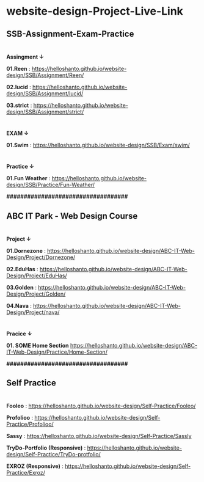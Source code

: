 # website-design-Project-Live-Link

## SSB-Assignment-Exam-Practice
#

**Assingment ↓**

**01.Reen** : https://helloshanto.github.io/website-design/SSB/Assignment/Reen/

**02.lucid** : https://helloshanto.github.io/website-design/SSB/Assignment/lucid/

**03.strict** : https://helloshanto.github.io/website-design/SSB/Assignment/strict/
#

**EXAM ↓**

**01.Swim** : https://helloshanto.github.io/website-design/SSB/Exam/swim/

#
**Practice ↓**

**01.Fun Weather** : https://helloshanto.github.io/website-design/SSB/Practice/Fun-Weather/






**###################################**






## ABC IT Park - Web Design Course
#

**Project ↓**

**01.Dornezone** : https://helloshanto.github.io/website-design/ABC-IT-Web-Design/Project/Dornezone/

**02.EduHas** : https://helloshanto.github.io/website-design/ABC-IT-Web-Design/Project/EduHas/

**03.Golden** : https://helloshanto.github.io/website-design/ABC-IT-Web-Design/Project/Golden/

**04.Nava** : https://helloshanto.github.io/website-design/ABC-IT-Web-Design/Project/nava/


#
**Pracice ↓**

**01. SOME Home Section** https://helloshanto.github.io/website-design/ABC-IT-Web-Design/Practice/Home-Section/


**###################################**







## Self Practice

#

**Fooleo** : https://helloshanto.github.io/website-design/Self-Practice/Fooleo/

**Profolioo** : https://helloshanto.github.io/website-design/Self-Practice/Profolioo/

**Sassy** :  https://helloshanto.github.io/website-design/Self-Practice/Sassly

**TryDo-Portfolio (Responsive)** : https://helloshanto.github.io/website-design/Self-Practice/TryDo-protfolio/


**EXROZ (Responsive)** : https://helloshanto.github.io/website-design/Self-Practice/Exroz/








